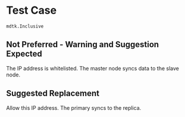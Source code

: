 # Test Case

    mdtk.Inclusive

## Not Preferred - Warning and Suggestion Expected

The IP address is whitelisted.
The master node syncs data to the slave node.

## Suggested Replacement

Allow this IP address.
The primary syncs to the replica.
